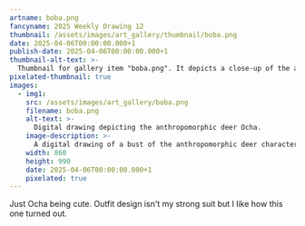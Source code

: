 ```yaml
---
artname: boba.png
fancyname: 2025 Weekly Drawing 12
thumbnail: /assets/images/art_gallery/thumbnail/boba.png
date: 2025-04-06T00:00:00.000+1
publish-date: 2025-04-06T00:00:00.000+1
thumbnail-alt-text: >-
  Thumbnail for gallery item "boba.png". It depicts a close-up of the anthropomorphic deer Ocha.
pixelated-thumbnail: true
images:
  - img1:
    src: /assets/images/art_gallery/boba.png
    filename: boba.png
    alt-text: >-
      Digital drawing depicting the anthropomorphic deer Ocha.
    image-description: >-
      A digital drawing of a bust of the anthropomorphic deer character Ocha. She has brown fur with tan countershading on her face, neck, and chest. She also has purple eyes and light blonde hair with green undertones. She has two distinctive birch tree growths on her head, similar in appearance to antlers. She is wearing a dark blue skirt and a light blue blouse with a blue tie. She is holding a plastic cup of caramel-coloured boba tea and a black straw in her right hand, and her left hand is raised to her face. Her head is turned to her left, and she is looking in that direction with an open smile.
    width: 860
    height: 990
    date: 2025-04-06T00:00:00.000+1
    pixelated: true
---
```

<p>
	Just Ocha being cute. Outfit design isn't my strong suit but I like how this one turned out.
</p>
